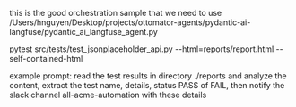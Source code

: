 this is the good orchestration sample that we need to use /Users/hnguyen/Desktop/projects/ottomator-agents/pydantic-ai-langfuse/pydantic_ai_langfuse_agent.py


pytest src/tests/test_jsonplaceholder_api.py --html=reports/report.html --self-contained-html


example prompt: read the test results in directory ./reports and analyze the content, extract the test name, details, status PASS of FAIL, then notify the slack channel all-acme-automation with these details